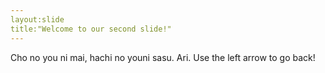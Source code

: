 ```yaml
---
layout:slide
title:"Welcome to our second slide!"
---
```

Cho no you ni mai, hachi no youni sasu. Ari.
  Use the left arrow to go back!
